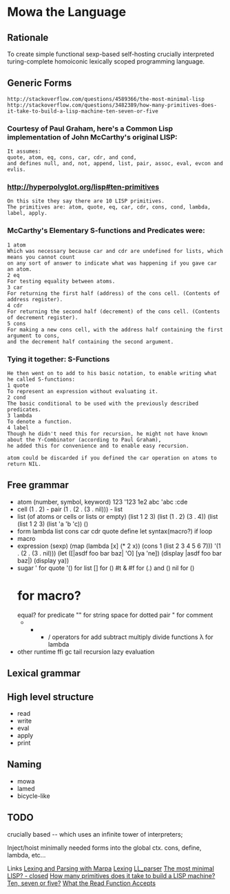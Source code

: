 Mowa the Language
=================

Rationale
---------
To create
    simple
    functional
    sexp-based
    self-hosting
    crucially interpreted
    turing-complete
    homoiconic
    lexically scoped
    programming language.

Generic Forms
-------------
    http://stackoverflow.com/questions/4589366/the-most-minimal-lisp
    http://stackoverflow.com/questions/3482389/how-many-primitives-does-it-take-to-build-a-lisp-machine-ten-seven-or-five

### Courtesy of Paul Graham, here's a Common Lisp implementation of John McCarthy's original LISP:
    It assumes:
    quote, atom, eq, cons, car, cdr, and cond,
    and defines null, and, not, append, list, pair, assoc, eval, evcon and evlis.

### http://hyperpolyglot.org/lisp#ten-primitives
    On this site they say there are 10 LISP primitives.
    The primitives are: atom, quote, eq, car, cdr, cons, cond, lambda, label, apply.

### McCarthy's Elementary S-functions and Predicates were:
    1 atom
    Which was necessary because car and cdr are undefined for lists, which means you cannot count
    on any sort of answer to indicate what was happening if you gave car an atom.
    2 eq
    For testing equality between atoms.
    3 car
    For returning the first half (address) of the cons cell. (Contents of address register).
    4 cdr
    For returning the second half (decrement) of the cons cell. (Contents of decrement register).
    5 cons
    For making a new cons cell, with the address half containing the first argument to cons,
    and the decrement half containing the second argument.

### Tying it together: S-Functions
    He then went on to add to his basic notation, to enable writing what he called S-functions:
    1 quote
    To represent an expression without evaluating it.
    2 cond
    The basic conditional to be used with the previously described predicates.
    3 lambda
    To denote a function.
    4 label
    Though he didn't need this for recursion, he might not have known about the Y-Combinator (according to Paul Graham),
    he added this for convenience and to enable easy recursion.

    atom could be discarded if you defined the car operation on atoms to return NIL. 


Free grammar
------------
* atom (number, symbol, keyword)
    123
    '123
    1e2
    abc
    'abc
    :cde
* cell
    (1 . 2) - pair
    (1 . (2 . (3 . nil))) - list
* list (of atoms or cells or lists or empty)
    (list 1 2 3)
    (list (1 . 2) (3 . 4))
    (list (list 1 2 3) (list 'a 'b 'c))
    ()
* form
    lambda
    list
    cons
    car
    cdr
    quote
    define
    let
    syntax(macro?)
    if
    loop
* macro
* expression (sexp)
    (map (lambda [x] (* 2 x)) (cons 1 (list 2 3 4 5 6 7)))
    '(1 . (2 . (3 . nil)))
    (let ([|asdf foo bar baz| 'O] [ya 'ne])
        (display |asdf foo bar baz|) (display ya))
* sugar
    ' for quote
    '() for list
    [] for ()
    #t & #f for (.) and ()
    nil for ()
    # for macro?
    equal? for predicate
    "" for string
    space for dotted pair
    " for comment
    + - * / operators for add subtract multiply divide functions
    &#955; for lambda
* other
    runtime
    ffi
    gc
    tail recursion
    lazy evaluation

Lexical grammar
---------------

High level structure
--------------------
* read
* write
* eval
* apply
* print

Naming
------
* mowa
* lamed
* bicycle-like

TODO
----
crucially based -- which uses an infinite tower of interpreters;

Inject/hoist minimally needed forms into the global ctx.
cons, define, lambda, etc...


Links
[Lexing and Parsing with Marpa](http://savage.net.au/Ron/html/graphviz2.marpa/Lexing.and.Parsing.with.Marpa.html)
[Lexing](http://en.wikipedia.org/wiki/Lexing)
[LL_parser](http://en.wikipedia.org/wiki/LL_parser)
[The most minimal LISP? - closed](http://stackoverflow.com/questions/4589366/the-most-minimal-lisp)
[How many primitives does it take to build a LISP machine? Ten, seven or five?](http://stackoverflow.com/questions/3482389/how-many-primitives-does-it-take-to-build-a-lisp-machine-ten-seven-or-five)
[What the Read Function Accepts](http://www.cs.cmu.edu/Groups/AI/html/cltl/clm/node188.html)
